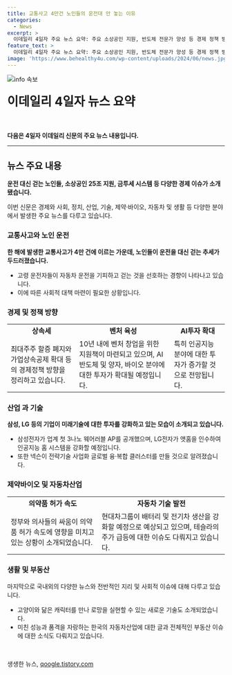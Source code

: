 ```yaml
---
title: 교통사고 4만건 노인들의 운전대 안 놓는 이유
categories:
  - News
excerpt: >
  이데일리 4일자 주요 뉴스 요약: 주요 소상공인 지원, 반도체 전문가 양성 등 경제 정책 방향 발표. 고령자 운전, 경제 정책, AI 여행 등 다양한 이슈 속에 국내외 사회, 경제, 산업에 대한 다양한 정보 수록. 또한, 글로벌 이슈 및 ICT, 제약·바이오 등 산업 동향 및 진로전략을 제시하는 다각적인 뉴스 정보. 또한, 제주도와 서울의 지자체 관련 이야기부터 전국의 다양한 사회 이슈에 이르기까지 뉴스 전반을 아우르는 다채로운 정보 수록.
feature_text: >
  이데일리 4일자 주요 뉴스 요약: 주요 소상공인 지원, 반도체 전문가 양성 등 경제 정책 방향 발표. 고령자 운전, 경제 정책, AI 여행 등 다양한 이슈 속에 국내외 사회, 경제, 산업에 대한 다양한 정보 수록. 또한, 글로벌 이슈 및 ICT, 제약·바이오 등 산업 동향 및 진로전략을 제시하는 다각적인 뉴스 정보. 또한, 제주도와 서울의 지자체 관련 이야기부터 전국의 다양한 사회 이슈에 이르기까지 뉴스 전반을 아우르는 다채로운 정보 수록.
image: 'https://www.behealthy4u.com/wp-content/uploads/2024/06/news.jpg'
---
```


<p><img src="https://www.behealthy4u.com/wp-content/uploads/2024/06/news.jpg" alt="info 속보" /></p>

<h1 data-ke-size="size24" style="margin-top: 20px;">이데일리 4일자 뉴스 요약</h1>

<p data-ke-size="size16">&nbsp;</p>

<p data-ke-size="size16"><b>다음은 4일자 이데일리 신문의 주요 뉴스 내용입니다.</b></p>

<hr>

<h2 data-ke-size="size26">뉴스 주요 내용</h2>

<p data-ke-size="size16"><b>운전 대신 걷는 노인들, 소상공인 25조 지원, 금투세 시스템 등 다양한 경제 이슈가 소개됐습니다.</b></p>

<p>이번 신문은 경제와 사회, 정치, 산업, 기술, 제약·바이오, 자동차 및 생활 등 다양한 분야에서 발생한 주요 뉴스를 다루고 있습니다.</p>

<h3>교통사고와 노인 운전</h3>

<p><b>한 해에 발생한 교통사고가 4만 건에 이르는 가운데, 노인들이 운전을 대신 걷는 추세가 두드러졌습니다.</b></p>

<ul>
  <li>고령 운전자들이 자동차 운전을 기피하고 걷는 것을 선호하는 경향이 나타나고 있습니다.</li>
  <li>이에 따른 사회적 대책 마련이 필요한 상황입니다.</li>
</ul>

<h3>경제 및 정책 방향</h3>

<table>
  <tr>
    <td style="text-align: center; height: 17px;"><b>상속세</b></td>
    <td style="text-align: center; height: 17px;"><b>벤처 육성</b></td>
    <td style="text-align: center; height: 17px;"><b>AI투자 확대</b></td>
  </tr>
  <tr>
    <td>최대주주 할증 폐지와 가업상속공제 확대 등의 경제정책 방향을 정리하고 있습니다.</td>
    <td>10년 내에 벤처 창업을 위한 지원책이 마련되고 있으며, AI반도체 및 양자, 바이오 분야에 대한 투자가 확대될 예정입니다.</td>
    <td>특히 인공지능 분야에 대한 투자가 증가할 것으로 전망됩니다.</i></td>
  </tr>
</table>

<h3>산업 과 기술</h3>

<p><b>삼성, LG 등의 기업이 미래기술에 대한 투자를 강화하고 있는 모습이 소개되고 있습니다.</b></p>

<ul>
  <li>삼성전자가 업계 첫 3나노 웨어러블 AP를 공개했으며, LG전자가 앳홈을 인수하여 인공지능 홈 시스템을 강화할 예정입니다.</li>
  <li>또한 넥슨이 전략기술 사업화 글로벌 융·복합 클러스터를 만들 것으로 알려졌습니다.</li>
</ul>

<h3>제약바이오 및 자동차산업</h3>

<table>
  <tr>
    <td style="text-align: center; height: 17px;"><b>의약품 허가 속도</b></td>
    <td style="text-align: center; height: 17px;"><b>자동차 기술 발전</b></td>
  </tr>
  <tr>
    <td>정부와 의사들의 싸움이 의약품 허가 속도에 영향을 미치고 있는 상황이 소개되었습니다.</td>
    <td>현대차그룹이 배터리 및 전기차 생산을 강화할 예정으로 예상되고 있으며, 테슬라의 주가 급등에 대한 이슈도 다뤄지고 있습니다.</td>
  </tr>
</table>

<h3>생활 및 부동산</h3>

<p>마지막으로 국내외의 다양한 뉴스와 전반적인 지리 및 사회적 이슈에 대해 다루고 있습니다.</p>

<ul>
  <li>고양이와 닮은 캐릭터를 만나 로망을 실현할 수 있는 새로운 기술도 소개되었습니다.</li>
  <li>미친 성능과 품격을 자랑하는 한국의 자동차산업에 대한 글과 전체적인 부동산 이슈에 대한 소식도 다뤄지고 있습니다.</li>
</ul>

<p data-ke-size="size16">&nbsp;</p>
생생한 뉴스, <a href="https://qoogle.tistory.com" rel="dofollow">qoogle.tistory.com</a>



